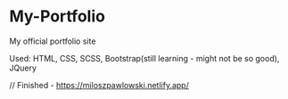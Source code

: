 # My-Portfolio
My official portfolio site

Used: HTML, CSS, SCSS, Bootstrap(still learning - might not be so good), JQuery

// Finished - https://miloszpawlowski.netlify.app/
